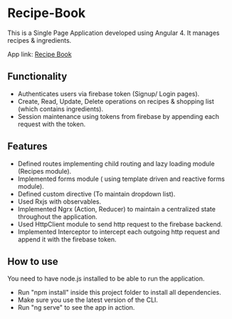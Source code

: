 # Recipe-Book
This is a Single Page Application developed using Angular 4. It manages recipes & ingredients.

App link:
[Recipe Book](https://recipe-book-1.herokuapp.com/)

## Functionality
- Authenticates users via firebase token (Signup/ Login pages).
- Create, Read, Update, Delete operations on recipes & shopping list (which contains ingredients).
- Session maintenance using tokens from firebase by appending each request with the token.

## Features
- Defined routes implementing child routing and lazy loading module (Recipes module).
- Implemented forms module ( using template driven and reactive forms module).
- Defined custom directive (To maintain dropdown list).
- Used Rxjs with observables.
- Implemented Ngrx (Action, Reducer) to maintain a centralized state throughout the application.
- Used HttpClient module to send http request to the firebase backend.
- Implemented Interceptor to intercept each outgoing http request and append it with the firebase token.

## How to use
You need to have node.js installed to be able to run the application.
- Run "npm install" inside this project folder to install all dependencies.
- Make sure you use the latest version of the CLI.
- Run "ng serve" to see the app in action.
